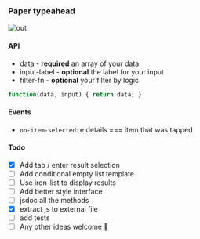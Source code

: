### Paper typeahead

![out](https://cloud.githubusercontent.com/assets/883126/10092995/9a69aa06-6301-11e5-85d3-02ac8e537eeb.gif)

#### API

* data - **required** an array of your data
* input-label - **optional** the label for your input
* filter-fn - **optional** your filter by logic
```js
function(data, input) { return data; }
```

#### Events

* `on-item-selected`: e.details === item that was tapped

#### Todo

* [x] Add tab / enter result selection
* [ ] Add conditional empty list template
* [ ] Use iron-list to display results
* [ ] Add better style interface
* [ ] jsdoc all the methods
* [x] extract js to external file
* [ ] add tests
* [ ] Any other ideas welcome 🎷
